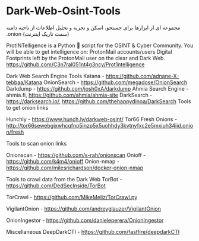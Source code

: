 # Dark-Web-Osint-Tools
مجموعه ای از ابزارها برای جستجو، اسکن و تجزیه و تحلیل اطلاعات از ناحیه دامنه .onion (سمت تاریک اینترنت)

ProtINTelligence is a Python 🐍 script for the OSINT & Cyber Community. You will be able to get intelligence on: ProtonMail accounts/users Digital Footprints left by the ProtonMail user on the clear and Dark Web. https://github.com/C3n7ral051nt4g3ncy/Prot1ntelligence

Dark Web Search Engine Tools
Katana - https://github.com/adnane-X-tebbaa/Katana
OnionSearch - https://github.com/megadose/OnionSearch
Darkdump - https://github.com/josh0xA/darkdump
Ahmia Search Engine - ahmia.fi, https://github.com/ahmia/ahmia-site
DarkSearch - https://darksearch.io/, https://github.com/thehappydinoa/DarkSearch
Tools to get onion links

Hunchly - https://www.hunch.ly/darkweb-osint/
Tor66 Fresh Onions - http://tor66sewebgixwhcqfnp5inzp5x5uohhdy3kvtnyfxc2e5mxiuh34iid.onion/fresh

Tools to scan onion links

Onionscan - https://github.com/s-rah/onionscan
Onioff - https://github.com/k4m4/onioff
Onion-nmap - https://github.com/milesrichardson/docker-onion-nmap

Tools to crawl data from the Dark Web
TorBot - https://github.com/DedSecInside/TorBot

TorCrawl - https://github.com/MikeMeliz/TorCrawl.py

VigilantOnion - https://github.com/andreyglauzer/VigilantOnion

OnionIngestor - https://github.com/danieleperera/OnionIngestor

Miscellaneous DeepDarkCTI - https://github.com/fastfire/deepdarkCTI
